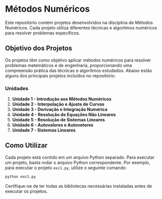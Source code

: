 # Métodos Numéricos

Este repositório contém projetos desenvolvidos na disciplina de Métodos Numéricos. Cada projeto utiliza diferentes técnicas e algoritmos numéricos para resolver problemas específicos.

## Objetivo dos Projetos

Os projetos têm como objetivo aplicar métodos numéricos para resolver problemas matemáticos e de engenharia, proporcionando uma compreensão prática das técnicas e algoritmos estudados. Abaixo estão alguns dos principais projetos incluídos no repositório:

### Unidades

1. **Unidade 1 - Introdução aos Métodos Numéricos**
2. **Unidade 2 - Interpolação e Ajuste de Curvas**
3. **Unidade 3 - Derivação e Integração Numérica**
4. **Unidade 4 - Resolução de Equações Não Lineares**
5. **Unidade 5 - Resolução de Sistemas Lineares**
6. **Unidade 6 - Autovalores e Autovetores**
7. **Unidade 7 - Sistemas Lineares**

## Como Utilizar

Cada projeto está contido em um arquivo Python separado. Para executar um projeto, basta rodar o arquivo Python correspondente. Por exemplo, para executar o projeto `exc1.py`, utilize o seguinte comando:

```sh
python exc1.py
```

Certifique-se de ter todas as bibliotecas necessárias instaladas antes de executar os projetos.
